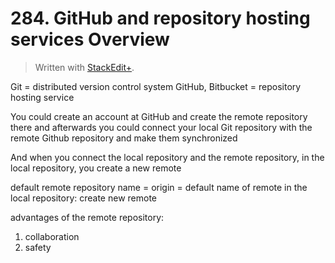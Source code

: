 # 284. GitHub and repository hosting services Overview


> Written with [StackEdit+](https://stackedit.net/).


Git = distributed version control system
GitHub, Bitbucket = repository hosting service

You could create an account at GitHub and create the remote repository there and afterwards you could connect your local Git repository  with the remote Github repository and make them synchronized

And when you connect the local repository and the remote repository, in the local repository, you create  a new remote 

default remote repository name = origin = default name of remote
in the local repository: create new remote

advantages of the remote repository:
1. collaboration
2. safety




<!--stackedit_data:
eyJoaXN0b3J5IjpbLTE5Njc2NjIxNDgsNzY0OTQ5MjMxLC0xMD
A0MDQ4NzM3LDE2MTE3MjA1NjFdfQ==
-->